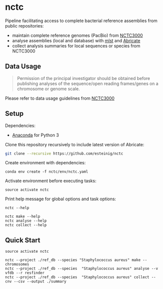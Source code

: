 # nctc

Pipeline facilitating access to complete bacterial reference assemblies from public repositories:
* maintain complete reference genomes (PacBio) from [NCTC3000](http://www.sanger.ac.uk/resources/downloads/bacteria/nctc/)
* analyse assemblies (local and database) with [mlst](https://github.com/tseemann/mlst) and [Abricate](https://github.com/tseemann/abricate)
* collect analysis summaries for local sequences or species from NCTC3000

## Data Usage

>Permission of the principal investigator should be obtained before publishing analyses of the sequence/open reading frames/genes on a chromosome or genome scale. 

Please refer to data usage guidelines from [NCTC3000](http://www.sanger.ac.uk/resources/downloads/bacteria/nctc/)

## Setup

Dependencies:

* [Anaconda](https://www.continuum.io/DOWNLOADS) for Python 3

Clone this repository recursively to include latest version of Abricate:

```bash
git clone --recursive https://github.com/esteinig/nctc
```

Create environment with dependencies:

```
conda env create -f nctc/env/nctc.yaml
```

Activate environment before executing tasks:

```
source activate nctc
```

Print help message for global options and task options:

```
nctc --help

nctc make --help
nctc analyse --help
nctc collect --help
```

## Quick Start

```
source activate nctc

nctc --project ./ref_db --species "Staphylococcus aureus" make --chromosomes
nctc --project ./ref_db --species  "Staphylococcus aureus" analyse --v vfdb --r resfinder
nctc --project ./ref_db --species  "Staphylococcus aureus" collect --cnv --csv --output ./summary
```
